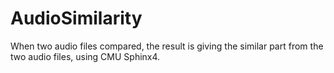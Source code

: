 # AudioSimilarity
When two audio files compared, the result is giving the similar part from the two audio files, using CMU Sphinx4.
